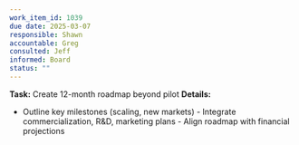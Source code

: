 ```yaml
---
work_item_id: 1039
due date: 2025-03-07
responsible: Shawn
accountable: Greg
consulted: Jeff
informed: Board
status: ""
---
```


**Task:** Create 12-month roadmap beyond pilot
**Details:**
- Outline key milestones (scaling, new markets) - Integrate commercialization, R&D, marketing plans - Align roadmap with financial projections
